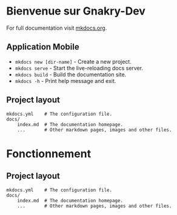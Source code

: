 # Bienvenue sur Gnakry-Dev

For full documentation visit [mkdocs.org](https://www.mkdocs.org).

## Application Mobile

- `mkdocs new [dir-name]` - Create a new project.
- `mkdocs serve` - Start the live-reloading docs server.
- `mkdocs build` - Build the documentation site.
- `mkdocs -h` - Print help message and exit.

## Project layout

    mkdocs.yml    # The configuration file.
    docs/
        index.md  # The documentation homepage.
        ...       # Other markdown pages, images and other files.

# Fonctionnement

## Project layout

    mkdocs.yml    # The configuration file.
    docs/
        index.md  # The documentation homepage.
        ...       # Other markdown pages, images and other files.
